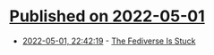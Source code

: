 # [Published on 2022-05-01](index.md)

* [2022-05-01, 22:42:19](https://news.ycombinator.com/item?id=31229444) - [The Fediverse Is Stuck](https://keinpfusch.net/why-the-fediverse-is-stuck/)
